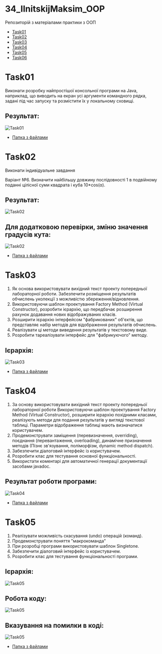 # 34_IlnitskijMaksim_OOP
Репозиторій з матеріалами практики з ООП

+ [Task01](#Task01)
+ [Task02](#Task02)
+ [Task03](#Task03)
+ [Task04](#Task04)
+ [Task05](#Task05)
+ [Task06](#Task06)

# Task01

Виконати розробку найпростішої консольної програми на Java, наприклад, що виводить на екран усі аргументи командного рядка, задані під час запуску та розмістити їх у локальному сховищі.

## Результат:

![Task01](https://github.com/IlnitskijMaksim/34_IlnitskijMaksim_OOP/blob/main/Task01/Task01res.png)

+ [Папка з файлами](https://github.com/IlnitskijMaksim/34_IlnitskijMaksim_OOP/tree/main/Task01)

# Task02

Виконати індивідуальне завдання

Варіант №6. Визначити найбільшу довжину послідовності 1 в подвійному поданні цілісної суми квадрата і куба 10*cos(α).

## Результат:

![Task02](https://github.com/IlnitskijMaksim/34_IlnitskijMaksim_OOP/blob/main/Task02/img/Task02res.png)

## Для додатковою перевірки, зміню значення градусів кута:

![Task02](https://github.com/IlnitskijMaksim/34_IlnitskijMaksim_OOP/blob/main/Task02/img/Task02res2.png)

+ [Папка з файлами](https://github.com/IlnitskijMaksim/34_IlnitskijMaksim_OOP/tree/main/Task02)

# Task03

1. Як основа використовувати вихідний текст проекту попередньої лабораторної роботи. Забезпечити розміщення результатів обчислень уколекції з можливістю збереження/відновлення.
2. Використовуючи шаблон проектування Factory Method (Virtual Constructor), розробити ієрархію, що передбачає розширення рахунок додавання
нових відображуваних класів.
3. Розширити ієрархію інтерфейсом "фабрикованих" об'єктів, що представляє набір методів для відображення результатів обчислень.
4. Реалізувати ці методи виведення результатів у текстовому виде.
5. Розробити тареалізувати інтерфейс для "фабрикуючого" методу.

## Ієрархія:

![Task03](https://github.com/IlnitskijMaksim/34_IlnitskijMaksim_OOP/blob/main/Task03/img/Task03res.png)

+ [Папка з файлами](https://github.com/IlnitskijMaksim/34_IlnitskijMaksim_OOP/tree/main/Task03)

# Task04

1. За основу використовувати вихідний текст проекту попередньої лабораторної роботи Використовуючи шаблон проектування Factory Method
(Virtual Constructor), розширити ієрархію похідними класами, реалізують методи для подання результатів у вигляді текстової
таблиці. Параметри відображення таблиці мають визначатися користувачем.
2. Продемонструвати заміщення (перевизначення, overriding), поєднання (перевантаження, overloading), динамічне призначення методів
(Пізнє зв'язування, поліморфізм, dynamic method dispatch).
3. Забезпечити діалоговий інтерфейс із користувачем.
4. Розробити клас для тестування основної функціональності.
5. Використати коментарі для автоматичної генерації документації засобами javadoc.

## Результат роботи програми:

![Task04](https://github.com/IlnitskijMaksim/34_IlnitskijMaksim_OOP/blob/main/Task04/img/Task04res.png)

+ [Папка з файлами](https://github.com/IlnitskijMaksim/34_IlnitskijMaksim_OOP/tree/main/Task04)

# Task05

1. Реалізувати можливість скасування (undo) операцій (команд).
2. Продемонструвати поняття "макрокоманда"
3. При розробці програми використовувати шаблон Singletone.
4. Забезпечити діалоговий інтерфейс із користувачем.
5. Розробити клас для тестування функціональності програми.

## Ієрархія:

![Task05](https://github.com/IlnitskijMaksim/34_IlnitskijMaksim_OOP/blob/main/Task05/img/Task05.png)

## Робота коду:

![Task05](https://github.com/IlnitskijMaksim/34_IlnitskijMaksim_OOP/blob/main/Task05/img/Task05res.png)

## Вказування на помилки в коді:

![Task05](https://github.com/IlnitskijMaksim/34_IlnitskijMaksim_OOP/blob/main/Task05/img/Task05fail.png)

+ [Папка з файлами](https://github.com/IlnitskijMaksim/34_IlnitskijMaksim_OOP/tree/main/Task05)

